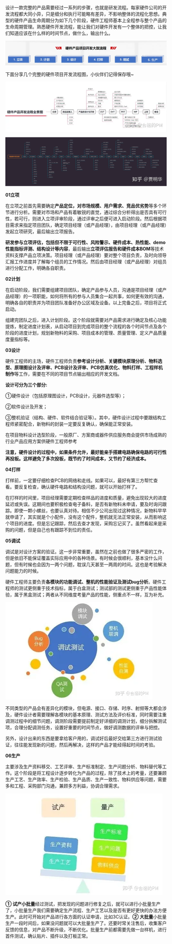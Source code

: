 设计一款完整的产品需要经过一系列的步骤，也就是研发流程。每家硬件公司的开发流程都大同小异，只是细分和执行可能略有差异，不影响整体的流程化思想。典型的硬件产品生命周期分为如下几个阶段，硬件工程师基本上全程参与整个产品的生命周期管理。熟悉硬件开发流程，能让我们对硬件开发有一个整体的把控，让我们知道应该在什么样的时间节点，做什么，输出什么。

![img](img/1.jpg)

下面分享几个完整的硬件项目开发流程图，小伙伴们记得保存哦~

![](img/2.jpg)

<img src="img/硬件项目流程图.jpg" />

**01立项**

在立项之前首先需要确定**产品定位，对市场规模、用户需求、竞品优劣势**等多个环节进行分析。需要对市场和产品有着敏锐的直觉，通过综合分析得出是否具有可行性，若可行，则进入立项评审阶段，通过评审之后便可进入启动阶段。然后根据项目需求来指定项目团队，确定项目经理（或产品经理），由项目经理（或产品经理）发起立项研究，最后输出立项报告。

**研发参与立项评估，包括但不限于可行性、风险警示、硬件成本、热性能、demo性能指标评测、结构设计等内容**，最后输出**立项评估报告和硬件成本BOM**等技术资料支撑产品立项决策。项目经理（或产品经理）要对整个项目负责，及时向领导汇报工作进度并了解每个组员的工作情况。然后由项目经理（或产品经理）对组员进行分配工作，明确各自职责。

**02计划**

在启动阶段，我们需要组建项目团队，确定产品参与人员，沟通是项目经理（或产品经理）的一项职能，如何将所有的参与人员集合一起共事，如何更有效的沟通，明确各自的职责并为项目团队准备好办公区域及设备。以上完备之后，项目将正式启动。

组建完团队之后，进入计划阶段。这个阶段就需要对产品需求进行确定及核心功能提炼，制定进度计划表，从启动项目到完成项目的整个流程的各个时间节点及各个阶段的进度计划，规划新物料的采购、项目成本的管理、质量管理、定义产品质量度量指标等。

**03设计**

硬件工程师的主场，硬件工程师负责**参考设计分析、关键模块原理分析、物料选型、原理图设计及评审、PCB设计及评审、PCB仿真优化、物料打样、工程样机制作**等工作，需要在不同的项目节点输出相应的开发文档。

**设计可分为三个部分:**

①硬件设计（包括原理图设计，PCB设计，元器件选型等）；

②软件设计及开发；

③整机验证（结构、硬件、软件结合验证等）。其中，硬件设计过程中要跟结构工程师紧密配合，新物料的封装一定要反复确认，确保能正常安装。

在项目物料设计选型阶段，一般原厂、方案商或器件供应服务商会提供市场成熟的行业产品应用方案供硬件工程师参考

**注意，硬件设计的过程中，如果条件允许，最好能亲手搭建电路确保电路的可行性再投板。这样避免了多次投板，既节约了时间成本，又节约了经济成本。**

**04打样**

打样前，一定要仔细检查PCB的网络和走线。如果可以，最好有第三方帮忙查看。要反复检查，确认硬件电路和结构没问题，就可以开始打样了。

在打样的时间里，项目经理需要定期检查样品的进度和质量，避免出现较大的进度延迟或失误。这期间也要积极检查电子备料，是否有新物料未申请，要及时询问跟踪。即使一颗小螺丝，也要认真对待。相信不少公司出现过这种情况，新物料早早就申请了，其实就是个小配件，没有这个配件，整机就无法正常安装，从而影响这个项目的进度。但是忘记跟踪，然后去查才发现，采购忘记买了。虽然看起来是采购的问题，但是自己也有跟踪不到位的责任。

**05调试**

调试是对设计方案的验证。这一步非常重要，虽然在之前也做了很多严密的工作，但是依旧不能保证覆盖实际应用中的各种场景。有时候会很顺利，基本没什么问题，但有时候也会因为一两个问题，耽误几天甚至一两周的时间。这也是考验解决问题能力的时候。

硬件工程师主要负责**各模块的功能调试、整机的性能验证及测试bug分析**。硬件工程师的测试更侧重于技术指标，属于白盒测试；测试部的测试更侧重于产品性能体验，属于黑盒测试；两者从不同维度考量产品的性能，侧重点不一样，互为补充。

![img](img/3.jpg)

不同类型的产品会有差异化的模块，但电源、接口、存储、时序、射频等大都会涉及，硬件设计者需要理解各模块的基本原理、测试方法及评价标准，同时需要注重调测过程中的细节问题，调测阶段需要提前制定好详细的调测计划，细分拆解测试项，合理分配调测任务，设置好重要的时间节点，做好调测数据的评审与把控。

另外，设计出来的东西是要拿给客户用的，调试好后最好交给第三方进行测试验证，往往能发现新的问题，然后再解决，这样的产品才能经得起时间的考验。

**06生产**

主要涉及生产资料移交、工艺评审、生产标准制定、生产问题分析、物料替代等工作。这个阶段是将工程设计逐步转化为产品的过程，除了技术上的考量，还要兼顾生产工艺、生产效率、生产检验、生产品质、生产一致性、物料供应等问题，需要多和工程、采购部门沟通，兼顾多方利益，协调合理需求。

![img](img/4.jpg)

**① 试产小批量**经过测试，把发现的问题进行修复之后，就可以进行小批量生产了，小批量生产我们需要确定生产流程、生产工艺以及是否有更好更快的办法方便生产。此时可开始对产品进行各方面的认证申请，比如3C认证。**② 大批量**小批量生产一段时间后，如果没问题就可以大批量生产了。还要时常关注售后，收集客户反馈的信息，对产品不断升级，不断优化。批量生产前都需要先做一台样机，进行首件测试，确认贴片、插件以及打板正常。